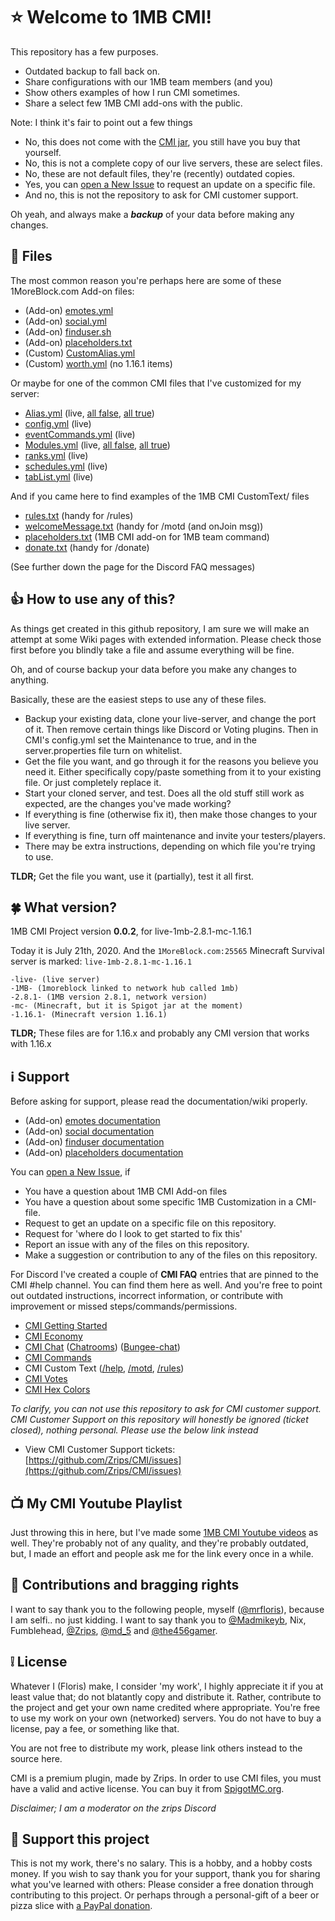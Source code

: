 # :star: Welcome to 1MB CMI!

This repository has a few purposes. 

 - Outdated backup to fall back on.
 - Share configurations with our 1MB team members (and you)
 - Show others examples of how I run CMI sometimes.
 - Share a select few 1MB CMI add-ons with the public.

Note: I think it's fair to point out a few things

- No, this does not come with the [CMI jar](https://www.spigotmc.org/resources/3742/), you still have you buy that yourself.
- No, this is not a complete copy of our live servers, these are select files.
- No, these are not default files, they're (recently) outdated copies.
- Yes, you can [open a New Issue](https://github.com/The456gamerDev/CMI/issues) to request an update on a specific file.
- And no, this is not the repository to ask for CMI customer support.

Oh yeah, and always make a ***backup*** of your data before making any changes.


## :file_folder: Files

The most common reason you're perhaps here are some of these 1MoreBlock.com Add-on files:

- (Add-on) [emotes.yml](/Resources/Add-ons/emotes.yml)
- (Add-on) [social.yml](/Resources/Add-ons/social.yml)
- (Add-on) [finduser.sh](/Resources/Scripts/finduser.sh) 
- (Add-on) [placeholders.txt](/Resources/Add-ons/placeholders.txt)
- (Custom) [CustomAlias.yml](/live-1mb-2.8.1-mc-1.16.1/plugins/CMI/CustomAlias.yml) 
- (Custom) [worth.yml](/live-1mb-2.8.1-mc-1.16.1/plugins/CMI/worth.yml) (no 1.16.1 items)

Or maybe for one of the common CMI files that I've customized for my server:

- [Alias.yml](/live-1mb-2.8.1-mc-1.16.1/plugins/CMI/Alias.yml) (live, [all false](/Resources/Alternatives/Alias_false.yml), [all true](/Resources/Alternatives/Alias_true.yml))
- [config.yml](/live-1mb-2.8.1-mc-1.16.1/plugins/CMI/config.yml) (live)
- [eventCommands.yml](/live-1mb-2.8.1-mc-1.16.1/plugins/CMI/eventCommands.yml) (live)
- [Modules.yml](/live-1mb-2.8.1-mc-1.16.1/plugins/CMI/Modules.yml) (live, [all false](/Resources/Alternatives/Modules_false.yml), [all true](/Resources/Alternatives/Modules_true.yml))
- [ranks.yml](/live-1mb-2.8.1-mc-1.16.1/plugins/CMI/ranks.yml) (live)
- [schedules.yml](/live-1mb-2.8.1-mc-1.16.1/plugins/CMI/schedules.yml) (live)
- [tabList.yml](/live-1mb-2.8.1-mc-1.16.1/plugins/CMI/tabList.yml) (live)

And if you came here to find examples of the 1MB CMI CustomText/ files

- [rules.txt](/live-1mb-2.8.1-mc-1.16.1/plugins/CMI/CustomText/rules.txt) (handy for /rules)
- [welcomeMessage.txt](/live-1mb-2.8.1-mc-1.16.1/plugins/CMI/CustomText/welcomeMessage.txt) (handy for /motd (and onJoin msg)) 
- [placeholders.txt](/Resources/Add-ons/placeholders.txt) (1MB CMI add-on for 1MB team command)
- [donate.txt](/live-1mb-2.8.1-mc-1.16.1/plugins/CMI/CustomText/donate.txt) (handy for /donate)

(See further down the page for the Discord FAQ messages)

## :thumbsup: How to use any of this?

As things get created in this github repository, I am sure we will make an attempt at some Wiki pages with extended information. Please check those first before you blindly take a file and assume everything will be fine.

Oh, and of course backup your data before you make any changes to anything.

Basically, these are the easiest steps to use any of these files.

- Backup your existing data, clone your live-server, and change the port of it. Then remove certain things like Discord or Voting plugins. Then in CMI's config.yml set the Maintenance to true, and in the server.properties file turn on whitelist. 
- Get the file you want, and go through it for the reasons you believe you need it. Either specifically copy/paste something from it to your existing file. Or just completely replace it.  
- Start your cloned server, and test. Does all the old stuff still work as expected, are the changes you've made working?
- If everything is fine (otherwise fix it), then make those changes to your live server.
- If everything is fine, turn off maintenance and invite your testers/players.
- There may be extra instructions, depending on which file you're trying to use.

**TLDR;** Get the file you want, use it (partially), test it all first. 

## :four_leaf_clover: What version?

1MB CMI Project version **0.0.2**, for live-1mb-2.8.1-mc-1.16.1

Today it is July 21th, 2020. And the `1MoreBlock.com:25565` Minecraft Survival server is marked: `live-1mb-2.8.1-mc-1.16.1`
```
-live- (live server)
-1MB- (1moreblock linked to network hub called 1mb)
-2.8.1- (1MB version 2.8.1, network version)
-mc- (Minecraft, but it is Spigot jar at the moment)
-1.16.1- (Minecraft version 1.16.1)
```
**TLDR;** These files are for 1.16.x and probably any CMI version that works with 1.16.x

## :information_source: Support

Before asking for support, please read the documentation/wiki properly. 

- (Add-on) [emotes documentation](/Resources/Wiki/emotes.md)
- (Add-on) [social documentation](/Resources/Wiki/social.md)
- (Add-on) [finduser documentation](/Resources/Wiki/finduser.md) 
- (Add-on) [placeholders documentation](/Resources/Wiki/placeholders.md)

You can [open a New Issue](https://github.com/The456gamerDev/CMI/issues), if

- You have a question about 1MB CMI Add-on files
- You have a question about some specific 1MB Customization in a CMI-file.
- Request to get an update on a specific file on this repository.
- Request for 'where do I look to get started to fix this'
- Report an issue with any of the files on this repository.
- Make a suggestion or contribution to any of the files on this repository.

For Discord I've created a couple of **CMI FAQ** entries that are pinned to the CMI #help channel. You can find them here as well. And you're free to point out outdated instructions, incorrect information, or contribute with improvement or missed steps/commands/permissions.

- [CMI Getting Started](/Resources/FAQ/cmi-gettingstarted.md)
- [CMI Economy](/Resources/FAQ/cmi-economy.md)
- [CMI Chat](/Resources/FAQ/cmi-chat.md) ([Chatrooms](/Resources/FAQ/cmi-chatrooms.md)) ([Bungee-chat](/Resources/FAQ/cmi-bungee.md))
- [CMI Commands](/Resources/FAQ/cmi-commands.md)
- CMI Custom Text ([/help](/Resources/FAQ/cmi-help.md), [/motd](/Resources/FAQ/cmi-motd.md), [/rules](/Resources/FAQ/cmi-rules.md))
- [CMI Votes](/Resources/FAQ/cmi-votes.md)
- [CMI Hex Colors](/Resources/FAQ/cmi-hexcolors.md)

*To clarify, you can not use this repository to ask for CMI customer support. CMI Customer Support on this repository will honestly be ignored (ticket closed), nothing personal. Please use the below link instead*

- View CMI Customer Support tickets: [https://github.com/Zrips/CMI/issues](https://github.com/Zrips/CMI/issues)

## :tv: My CMI Youtube Playlist

Just throwing this in here, but I've made some [1MB CMI Youtube videos](https://www.youtube.com/playlist?list=PLAgWLDdkOWlq8pnYuzIVAl2doNg1vmDD_) as well. They're probably not of any quality, and they're probably outdated, but, I made an effort and people ask me for the link every once in a while.

## :crown: Contributions and bragging rights

I want to say thank you to the following people, myself ([@mrfloris](https://github.com/mrfloris)), because I am selfi.. no just kidding. I want to say thank you to [@Madmikeyb](https://github.com/Madmikeyb), Nix, Fumblehead, [@Zrips](https://github.com/Zrips), [@md_5](https://github.com/md-5/) and [@the456gamer](https://github.com/the456gamer).

## :grey_exclamation: License

Whatever I (Floris) make, I consider 'my work', I highly appreciate it if you at least value that; do not blatantly copy and distribute it. Rather, contribute to the project and get your own name credited where appropriate. You're free to use my work on your own (networked) servers. You do not have to buy a license, pay a fee, or something like that. 

You are not free to distribute my work, please link others instead to the source here.

CMI is a premium plugin, made by Zrips. In order to use CMI files, you must have a valid and active license. You can buy it from [SpigotMC.org](https://www.spigotmc.org/resources/3742/). 

_Disclaimer; I am a moderator on the zrips Discord_

## :punch: Support this project

This is not my work, there's no salary. This is a hobby, and a hobby costs money. If you wish to say thank you for your support, thank you for sharing what you've learned with others: Please consider a free donation through contributing to this project. Or perhaps through a personal-gift of a beer or pizza slice with [a PayPal donation](https://www.paypal.me/mrfloris). 